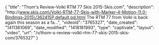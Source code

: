 {
    "title": "Thom's Review-Volkl RTM 77 Skis 2015-Skis.com",
    "description": "http:\/\/www.skis.com\/Volkl-RTM-77-Skis-with-Marker-4-Motion-11.0-Bindings-2015\/362415P,default,pd.html The RTM 77 from Volkl is back again this season as a fa...",
    "videoid": "3765327",
    "date_created": "1411361069",
    "date_modified": "1418181993",
    "type": "captivate",
    "layout": "video",
    "url": "\/v\/thom-s-review-volkl-rtm-77-skis-2015-skis-com\/3765327"
}